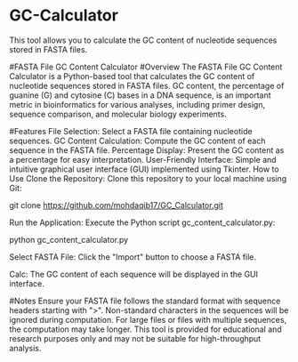 # GC-Calculator
This tool allows you to calculate the GC content of nucleotide sequences stored in FASTA files. 

#FASTA File GC Content Calculator
#Overview
The FASTA File GC Content Calculator is a Python-based tool that calculates the GC content of nucleotide sequences stored in FASTA files. GC content, the percentage of guanine (G) and cytosine (C) bases in a DNA sequence, is an important metric in bioinformatics for various analyses, including primer design, sequence comparison, and molecular biology experiments.

#Features
File Selection: Select a FASTA file containing nucleotide sequences.
GC Content Calculation: Compute the GC content of each sequence in the FASTA file.
Percentage Display: Present the GC content as a percentage for easy interpretation.
User-Friendly Interface: Simple and intuitive graphical user interface (GUI) implemented using Tkinter.
How to Use
Clone the Repository: Clone this repository to your local machine using Git:

git clone https://github.com/mohdaqib17/GC_Calculator.git

Run the Application: Execute the Python script gc_content_calculator.py:

python gc_content_calculator.py

Select FASTA File: Click the "Import" button to choose a FASTA file.

Calc: The GC content of each sequence will be displayed in the GUI interface.

#Notes
Ensure your FASTA file follows the standard format with sequence headers starting with ">".
Non-standard characters in the sequences will be ignored during computation.
For large files or files with multiple sequences, the computation may take longer.
This tool is provided for educational and research purposes only and may not be suitable for high-throughput analysis.
